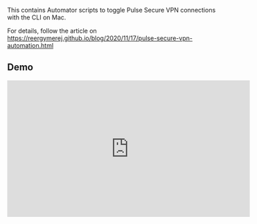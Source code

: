 This contains Automator scripts to toggle Pulse Secure VPN connections with the
CLI on Mac.


For details, follow the article on https://reergymerej.github.io/blog/2020/11/17/pulse-secure-vpn-automation.html

## Demo

<iframe width="560" height="315" src="https://www.youtube.com/embed/yuIMCHeoryw" frameborder="0" allow="accelerometer; autoplay; clipboard-write; encrypted-media; gyroscope; picture-in-picture" allowfullscreen></iframe>
